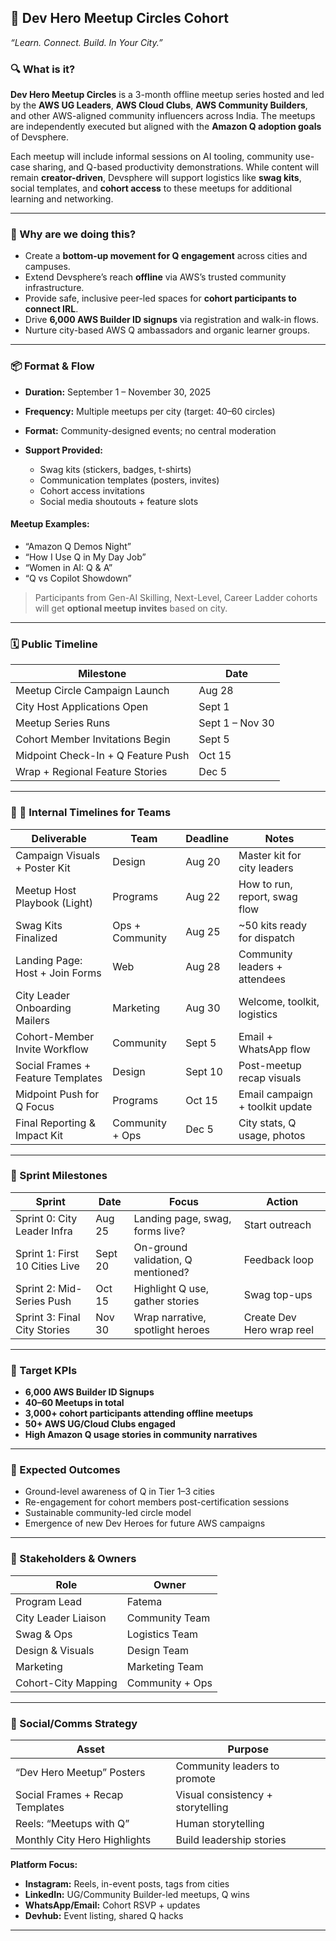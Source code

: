 ## 📌 Dev Hero Meetup Circles Cohort

*“Learn. Connect. Build. In Your City.”*

### 🔍 What is it?

**Dev Hero Meetup Circles** is a 3-month offline meetup series hosted and led by the **AWS UG Leaders**, **AWS Cloud Clubs**, **AWS Community Builders**, and other AWS-aligned community influencers across India. The meetups are independently executed but aligned with the **Amazon Q adoption goals** of Devsphere.

Each meetup will include informal sessions on AI tooling, community use-case sharing, and Q-based productivity demonstrations. While content will remain **creator-driven**, Devsphere will support logistics like **swag kits**, social templates, and **cohort access** to these meetups for additional learning and networking.

---

### 🎯 Why are we doing this?

* Create a **bottom-up movement for Q engagement** across cities and campuses.
* Extend Devsphere’s reach **offline** via AWS’s trusted community infrastructure.
* Provide safe, inclusive peer-led spaces for **cohort participants to connect IRL**.
* Drive **6,000 AWS Builder ID signups** via registration and walk-in flows.
* Nurture city-based AWS Q ambassadors and organic learner groups.

---

### 📦 Format & Flow

* **Duration:** September 1 – November 30, 2025
* **Frequency:** Multiple meetups per city (target: 40–60 circles)
* **Format:** Community-designed events; no central moderation
* **Support Provided:**

  * Swag kits (stickers, badges, t-shirts)
  * Communication templates (posters, invites)
  * Cohort access invitations
  * Social media shoutouts + feature slots

#### Meetup Examples:

* “Amazon Q Demos Night”
* “How I Use Q in My Day Job”
* “Women in AI: Q & A”
* “Q vs Copilot Showdown”

> Participants from Gen-AI Skilling, Next-Level, Career Ladder cohorts will get **optional meetup invites** based on city.

---

### 🗓️ Public Timeline

| Milestone                          | Date            |
| ---------------------------------- | --------------- |
| Meetup Circle Campaign Launch      | Aug 28          |
| City Host Applications Open        | Sept 1          |
| Meetup Series Runs                 | Sept 1 – Nov 30 |
| Cohort Member Invitations Begin    | Sept 5          |
| Midpoint Check-In + Q Feature Push | Oct 15          |
| Wrap + Regional Feature Stories    | Dec 5           |

---

### 🧩 📅 Internal Timelines for Teams

| Deliverable                       | Team            | Deadline | Notes                           |
| --------------------------------- | --------------- | -------- | ------------------------------- |
| Campaign Visuals + Poster Kit     | Design          | Aug 20   | Master kit for city leaders     |
| Meetup Host Playbook (Light)      | Programs        | Aug 22   | How to run, report, swag flow   |
| Swag Kits Finalized               | Ops + Community | Aug 25   | \~50 kits ready for dispatch    |
| Landing Page: Host + Join Forms   | Web             | Aug 28   | Community leaders + attendees   |
| City Leader Onboarding Mailers    | Marketing       | Aug 30   | Welcome, toolkit, logistics     |
| Cohort-Member Invite Workflow     | Community       | Sept 5   | Email + WhatsApp flow           |
| Social Frames + Feature Templates | Design          | Sept 10  | Post-meetup recap visuals       |
| Midpoint Push for Q Focus         | Programs        | Oct 15   | Email campaign + toolkit update |
| Final Reporting & Impact Kit      | Community + Ops | Dec 5    | City stats, Q usage, photos     |

---

### 🚦 Sprint Milestones

| Sprint                         | Date    | Focus                              | Action                    |
| ------------------------------ | ------- | ---------------------------------- | ------------------------- |
| Sprint 0: City Leader Infra    | Aug 25  | Landing page, swag, forms live?    | Start outreach            |
| Sprint 1: First 10 Cities Live | Sept 20 | On-ground validation, Q mentioned? | Feedback loop             |
| Sprint 2: Mid-Series Push      | Oct 15  | Highlight Q use, gather stories    | Swag top-ups              |
| Sprint 3: Final City Stories   | Nov 30  | Wrap narrative, spotlight heroes   | Create Dev Hero wrap reel |

---

### 🎯 Target KPIs

* **6,000 AWS Builder ID Signups**
* **40–60 Meetups in total**
* **3,000+ cohort participants attending offline meetups**
* **50+ AWS UG/Cloud Clubs engaged**
* **High Amazon Q usage stories in community narratives**

---

### 🔁 Expected Outcomes

* Ground-level awareness of Q in Tier 1–3 cities
* Re-engagement for cohort members post-certification sessions
* Sustainable community-led circle model
* Emergence of new Dev Heroes for future AWS campaigns

---

### 👥 Stakeholders & Owners

| Role                | Owner           |
| ------------------- | --------------- |
| Program Lead        | Fatema          |
| City Leader Liaison | Community Team  |
| Swag & Ops          | Logistics Team  |
| Design & Visuals    | Design Team     |
| Marketing           | Marketing Team  |
| Cohort-City Mapping | Community + Ops |

---

### 📣 Social/Comms Strategy

| Asset                           | Purpose                           |
| ------------------------------- | --------------------------------- |
| “Dev Hero Meetup” Posters       | Community leaders to promote      |
| Social Frames + Recap Templates | Visual consistency + storytelling |
| Reels: “Meetups with Q”         | Human storytelling                |
| Monthly City Hero Highlights    | Build leadership stories          |

**Platform Focus:**

* **Instagram:** Reels, in-event posts, tags from cities
* **LinkedIn:** UG/Community Builder-led meetups, Q wins
* **WhatsApp/Email:** Cohort RSVP + updates
* **Devhub:** Event listing, shared Q hacks

---
